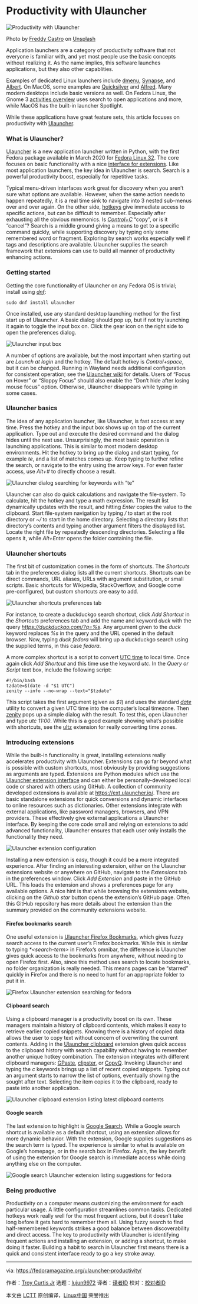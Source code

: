 [#]: subject: (Productivity with Ulauncher)
[#]: via: (https://fedoramagazine.org/ulauncher-productivity/)
[#]: author: (Troy Curtis Jr https://fedoramagazine.org/author/troycurtisjr/)
[#]: collector: (lujun9972)
[#]: translator: ( )
[#]: reviewer: ( )
[#]: publisher: ( )
[#]: url: ( )

Productivity with Ulauncher
======

![Productivity with Ulauncher][1]

Photo by [Freddy Castro][2] on [Unsplash][3]

Application launchers are a category of productivity software that not everyone is familiar with, and yet most people use the basic concepts without realizing it. As the name implies, this software launches applications, but they also other capablities.

Examples of dedicated Linux launchers include [dmenu][4], [Synapse][5], and [Albert][6]. On MacOS, some examples are [Quicksilver][7] and [Alfred][8]. Many modern desktops include basic versions as well. On Fedora Linux, the Gnome 3 [activities overview][9] uses search to open applications and more, while MacOS has the built-in launcher Spotlight.

While these applications have great feature sets, this article focuses on productivity with [Ulauncher][10].

### What is Ulauncher?

[Ulauncher][10] is a new application launcher written in Python, with the first Fedora package available in March 2020 for [Fedora Linux 32][11]. The core focuses on basic functionality with a nice [interface for extensions][12]. Like most application launchers, the key idea in Ulauncher is search. Search is a powerful productivity boost, especially for repetitive tasks.

Typical menu-driven interfaces work great for discovery when you aren’t sure what options are available. However, when the same action needs to happen repeatedly, it is a real time sink to navigate into 3 nested sub-menus over and over again. On the other side, [hotkeys][13] give immediate access to specific actions, but can be difficult to remember. Especially after exhausting all the obvious mnemonics. Is [_Control+C_][14] “copy”, or is it “cancel”? Search is a middle ground giving a means to get to a specific command quickly, while supporting discovery by typing only some remembered word or fragment. Exploring by search works especially well if tags and descriptions are available. Ulauncher supplies the search framework that extensions can use to build all manner of productivity enhancing actions.

### Getting started

Getting the core functionality of Ulauncher on any Fedora OS is trivial; install using _[dnf][15]_:

```
sudo dnf install ulauncher
```

Once installed, use any standard desktop launching method for the first start up of Ulauncher. A basic dialog should pop up, but if not try launching it again to toggle the input box on. Click the gear icon on the right side to open the preferences dialog.

![Ulauncher input box][16]

A number of options are available, but the most important when starting out are _Launch at login_ and the hotkey. The default hotkey is _Control+space_, but it can be changed. Running in Wayland needs additional configuration for consistent operation; see the [Ulauncher wiki][17] for details. Users of “Focus on Hover” or “Sloppy Focus” should also enable the “Don’t hide after losing mouse focus” option. Otherwise, Ulauncher disappears while typing in some cases.

### Ulauncher basics

The idea of any application launcher, like Ulauncher, is fast access at any time. Press the hotkey and the input box shows up on top of the current application. Type out and execute the desired command and the dialog hides until the next use. Unsurprisingly, the most basic operation is launching applications. This is similar to most modern desktop environments. Hit the hotkey to bring up the dialog and start typing, for example _te_, and a list of matches comes up. Keep typing to further refine the search, or navigate to the entry using the arrow keys. For even faster access, use _Alt+#_ to directly choose a result.

![Ulauncher dialog searching for keywords with “te”][18]

Ulauncher can also do quick calculations and navigate the file-system. To calculate, hit the hotkey and type a math expression. The result list dynamically updates with the result, and hitting _Enter_ copies the value to the clipboard. Start file-system navigation by typing _/_ to start at the root directory or _~/_ to start in the home directory. Selecting a directory lists that directory’s contents and typing another argument filters the displayed list. Locate the right file by repeatedly descending directories. Selecting a file opens it, while _Alt+Enter_ opens the folder containing the file.

### Ulauncher shortcuts

The first bit of customization comes in the form of shortcuts. The _Shortcuts_ tab in the preferences dialog lists all the current shortcuts. Shortcuts can be direct commands, URL aliases, URLs with argument substitution, or small scripts. Basic shortcuts for Wikipedia, StackOverflow, and Google come pre-configured, but custom shortcuts are easy to add.

![Ulauncher shortcuts preferences tab][19]

For instance, to create a duckduckgo search shortcut, click _Add Shortcut_ in the _Shortcuts_ preferences tab and add the name and keyword _duck_ with the query _<https://duckduckgo.com/?q=%s>_. Any argument given to the _duck_ keyword replaces _%s_ in the query and the URL opened in the default browser. Now, typing _duck fedora_ will bring up a duckduckgo search using the supplied terms, in this case _fedora_.

A more complex shortcut is a script to convert [UTC time][20] to local time. Once again click _Add Shortcut_ and this time use the keyword _utc_. In the _Query or Script_ text box, include the following script:

```
#!/bin/bash
tzdate=$(date -d "$1 UTC")
zenity --info --no-wrap --text="$tzdate"
```

This script takes the first argument (given as _$1_) and uses the standard [_date_][21] utility to convert a given UTC time into the computer’s local timezone. Then [zenity][22] pops up a simple dialog with the result. To test this, open Ulauncher and type _utc 11:00_. While this is a good example showing what’s possible with shortcuts, see the [ultz][23] extension for really converting time zones.

### Introducing extensions

While the built-in functionality is great, installing extensions really accelerates productivity with Ulauncher. Extensions can go far beyond what is possible with custom shortcuts, most obviously by providing suggestions as arguments are typed. Extensions are Python modules which use the [Ulauncher extension interface][12] and can either be personally-developed local code or shared with others using GitHub. A collection of community developed extensions is available at <https://ext.ulauncher.io/>. There are basic standalone extensions for quick conversions and dynamic interfaces to online resources such as dictionaries. Other extensions integrate with external applications, like password managers, browsers, and VPN providers. These effectively give external applications a Ulauncher interface. By keeping the core code small and relying on extensions to add advanced functionality, Ulauncher ensures that each user only installs the functionality they need.

![Ulauncher extension configuration][24]

Installing a new extension is easy, though it could be a more integrated experience. After finding an interesting extension, either on the Ulauncher extensions website or anywhere on GitHub, navigate to the _Extensions_ tab in the preferences window. Click _Add Extension_ and paste in the GitHub URL. This loads the extension and shows a preferences page for any available options. A nice hint is that while browsing the extensions website, clicking on the _Github star_ button opens the extension’s GitHub page. Often this GitHub repository has more details about the extension than the summary provided on the community extensions website.

#### Firefox bookmarks search

One useful extension is [Ulauncher Firefox Bookmarks][25], which gives fuzzy search access to the current user’s Firefox bookmarks. While this is similar to typing _*&lt;search-term&gt;_ in Firefox’s omnibar, the difference is Ulauncher gives quick access to the bookmarks from anywhere, without needing to open Firefox first. Also, since this method uses search to locate bookmarks, no folder organization is really needed. This means pages can be “starred” quickly in Firefox and there is no need to hunt for an appropriate folder to put it in.

![Firefox Ulauncher extension searching for fedora][26]

#### Clipboard search

Using a clipboard manager is a productivity boost on its own. These managers maintain a history of clipboard contents, which makes it easy to retrieve earlier copied snippets. Knowing there is a history of copied data allows the user to copy text without concern of overwriting the current contents. Adding in the [Ulauncher clipboard][27] extension gives quick access to the clipboard history with search capability without having to remember another unique hotkey combination. The extension integrates with different clipboard managers: [GPaste][28], [clipster][29], or [CopyQ][30]. Invoking Ulauncher and typing the _c_ keywords brings up a list of recent copied snippets. Typing out an argument starts to narrow the list of options, eventually showing the sought after text. Selecting the item copies it to the clipboard, ready to paste into another application.

![Ulauncher clipboard extension listing latest clipboard contents][31]

#### Google search

The last extension to highlight is [Google Search][32]. While a Google search shortcut is available as a default shortcut, using an extension allows for more dynamic behavior. With the extension, Google supplies suggestions as the search term is typed. The experience is similar to what is available on Google’s homepage, or in the search box in Firefox. Again, the key benefit of using the extension for Google search is immediate access while doing anything else on the computer.

![Google search Ulauncher extension listing suggestions for fedora][33]

### Being productive

Productivity on a computer means customizing the environment for each particular usage. A little configuration streamlines common tasks. Dedicated hotkeys work really well for the most frequent actions, but it doesn’t take long before it gets hard to remember them all. Using fuzzy search to find half-remembered keywords strikes a good balance between discoverability and direct access. The key to productivity with Ulauncher is identifying frequent actions and installing an extension, or adding a shortcut, to make doing it faster. Building a habit to search in Ulauncher first means there is a quick and consistent interface ready to go a key stroke away.

--------------------------------------------------------------------------------

via: https://fedoramagazine.org/ulauncher-productivity/

作者：[Troy Curtis Jr][a]
选题：[lujun9972][b]
译者：[译者ID](https://github.com/译者ID)
校对：[校对者ID](https://github.com/校对者ID)

本文由 [LCTT](https://github.com/LCTT/TranslateProject) 原创编译，[Linux中国](https://linux.cn/) 荣誉推出

[a]: https://fedoramagazine.org/author/troycurtisjr/
[b]: https://github.com/lujun9972
[1]: https://fedoramagazine.org/wp-content/uploads/2021/03/ulauncher-816x345.jpg
[2]: https://unsplash.com/@readysetfreddy?utm_source=unsplash&utm_medium=referral&utm_content=creditCopyText
[3]: https://unsplash.com/?utm_source=unsplash&utm_medium=referral&utm_content=creditCopyText
[4]: https://tools.suckless.org/dmenu/
[5]: https://launchpad.net/synapse-project
[6]: https://github.com/albertlauncher/albert
[7]: https://qsapp.com/
[8]: https://www.alfredapp.com/
[9]: https://help.gnome.org/misc/release-notes/3.6/users-activities-overview.html.en
[10]: https://ulauncher.io/
[11]: https://fedoramagazine.org/announcing-fedora-32/
[12]: http://docs.ulauncher.io/en/latest/
[13]: https://en.wikipedia.org/wiki/Keyboard_shortcut
[14]: https://en.wikipedia.org/wiki/Control-C
[15]: https://fedoramagazine.org/managing-packages-fedora-dnf/
[16]: https://fedoramagazine.org/wp-content/uploads/2021/03/image.png
[17]: https://github.com/Ulauncher/Ulauncher/wiki/Hotkey-In-Wayland
[18]: https://fedoramagazine.org/wp-content/uploads/2021/03/image-1.png
[19]: https://fedoramagazine.org/wp-content/uploads/2021/03/image-2-1024x361.png
[20]: https://www.timeanddate.com/time/aboututc.html
[21]: https://man7.org/linux/man-pages/man1/date.1.html
[22]: https://help.gnome.org/users/zenity/stable/
[23]: https://github.com/Epholys/ultz
[24]: https://fedoramagazine.org/wp-content/uploads/2021/03/image-6-1024x407.png
[25]: https://github.com/KuenzelIT/ulauncher-firefox-bookmarks
[26]: https://fedoramagazine.org/wp-content/uploads/2021/03/image-3.png
[27]: https://github.com/friday/ulauncher-clipboard
[28]: https://github.com/Keruspe/GPaste
[29]: https://github.com/mrichar1/clipster
[30]: https://hluk.github.io/CopyQ/
[31]: https://fedoramagazine.org/wp-content/uploads/2021/03/image-4.png
[32]: https://github.com/NastuzziSamy/ulauncher-google-search
[33]: https://fedoramagazine.org/wp-content/uploads/2021/03/image-5.png
